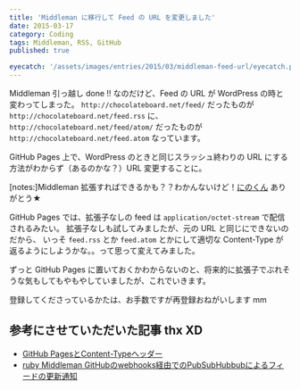 ```yaml
---
title: 'Middleman に移行して Feed の URL を変更しました'
date: 2015-03-17
category: Coding
tags: Middleman, RSS, GitHub
published: true

eyecatch: '/assets/images/entries/2015/03/middleman-feed-url/eyecatch.png'
---
```


Middleman 引っ越し done !! なのだけど、Feed の URL が WordPress の時と変わってしまった。
`http://chocolateboard.net/feed/` だったものが `http://chocolateboard.net/feed.rss` に、
`http://chocolateboard.net/feed/atom/` だったものが `http://chocolateboard.net/feed.atom` なっています。

GitHub Pages 上で、WordPress のときと同じスラッシュ終わりの URL にする方法がわからず（あるのかな？）URL 変更することに。

[notes:]Middleman 拡張すればできるかも？？わかんないけど！[にのくん](https://twitter.com/wakuworks) ありがとう★

GitHub Pages では、拡張子なしの feed は `application/octet-stream` で配信されるみたい。
拡張子なしも試してみましたが、元の URL と同じにできないのだから、
いっそ `feed.rss` とか `feed.atom` とかにして適切な Content-Type が返るようにしようかな。。って思って変えてみました。

ずっと GitHub Pages に置いておくかわからないのと、将来的に拡張子でぶれそうな気もしてもやもやしていましたが、これでいきます。

登録してくださっているかたは、お手数ですが再登録おねがいします mm

## 参考にさせていただいた記事 thx XD

- [GitHub PagesとContent-Typeヘッダー](http://hail2u.net/blog/internet/github-pages-and-content-type-header.html)
- [ruby Middleman GitHubのwebhooks経由でのPubSubHubbubによるフィードの更新通知](http://hail2u.net/blog/internet/publishing-feed-via-pubsubhubbbub-using-github-webhooks.html)
